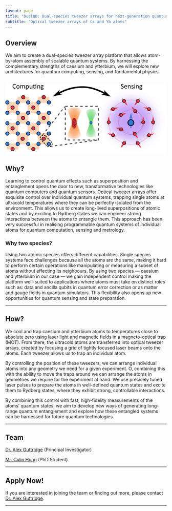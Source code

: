 ```yaml
---
layout: page
title: "DualQD: Dual-species tweezer arrays for next-generation quantum devices"
subtitle: "Optical tweezer arrays of Cs and Yb atoms"
---
```




## Overview

We aim to create a dual-species tweezer array platform that allows atom-by-atom assembly of scalable quantum systems. By harnessing the complementary strengths of caesium and ytterbium, we will explore new architectures for quantum computing, sensing, and fundamental physics.

![DualQD Project](DualQD/DualQD_2.png)
---

## Why?

Learning to control quantum effects such as superposition and entanglement opens the door to new, transformative technologies like quantum computers and quantum sensors. Optical tweezer arrays offer exquisite control over individual quantum systems, trapping single atoms at ultracold temperatures where they can be perfectly isolated from the environment. This allows us to create long-lived superpositions of atomic states and by exciting to Rydberg states we can engineer strong interactions between the atoms to entangle them. This approach has been very successful in realising programmable quantum systems of individual atoms for quantum computation, sensing and metrology.  

### Why two species?

Using two atomic species offers different capabilities. Single species systems face challenges because all the atoms are the same, making it hard to perform certain operations like manipulating or measuring a subset of atoms without effecting its neighbours. By using two species — caesium and ytterbium in our case — we gain independent control making the platform well-suited to applications where atoms must take on distinct roles such as: data and ancilla qubits in quantum error correction or as matter and gauge fields in quantum simulators. This flexibility also opens up new opportunities for quantum sensing and state preparation. 


---

## How?

We cool and trap caesium and ytterbium atoms to temperatures close to absolute zero using laser light and magnetic fields in a magneto-optical trap (MOT). From there, the ultracold atoms are transferred into optical tweezer arrays, created by focusing a grid of tightly focused laser beams onto the atoms. Each tweezer allows us to trap an individual atom. 

By controlling the position of these tweezers, we can arrange individual atoms into any geometry we need for a given experiment. O, combining this with the ability to move the traps around we can arrange the atoms in geometries we require for the experiment at hand. We use precisely tuned laser pulses to prepare the atoms in well-defined quantum states and excite them to Rydberg states, where they exhibit strong, controllable interactions. 

By combining this control with fast, high-fidelity measurements of the atoms’ quantum states, we aim to develop new ways of generating long-range quantum entanglement and explore how these entangled systems can be harnessed for future quantum technologies.

---

## Team

[Dr. Alex Guttridge](/members/current/guttridge) (Principal Investigator) 

[Mr. Colin Hung](https://www.durham.ac.uk/staff/colin-l-hung/) (PhD Student)

---

## Apply Now!
If you are interested in joining the team or finding out more, please contact [Dr. Alex Guttridge](mailto:alexander.guttridge@durham.ac.uk).

---


